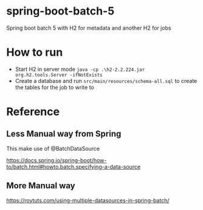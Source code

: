 # spring-boot-batch-5
 Spring boot batch 5 with H2 for metadata and another H2 for jobs

# How to run
- Start H2 in server mode `java -cp .\h2-2.2.224.jar org.h2.tools.Server -ifNotExists`
- Create a database and run `src/main/resources/schema-all.sql` to create the tables for the job to write to

# Reference

## Less Manual way from Spring
This make use of @BatchDataSource

https://docs.spring.io/spring-boot/how-to/batch.html#howto.batch.specifying-a-data-source

## More Manual way
https://roytuts.com/using-multiple-datasources-in-spring-batch/
